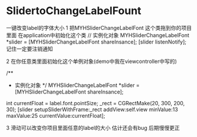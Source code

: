 # SlidertoChangeLabelFount
一键改变label的字体大小
1 把MYHSliderChangeLabelFont 这个类拖到你的项目里面
在application中初始化这个类
// 实例化对象
MYHSliderChangeLabelFont *slider = [MYHSliderChangeLabelFont shareInsance];
[slider listenNotify];
记住一定要注销通知


2 在你任意类里面初始化这个单例对象(demo中我在viewcontroller中写的)

/**
*  实例化对象
*/
MYHSliderChangeLabelFont *slider = [MYHSliderChangeLabelFont shareInsance];

int  currentFloat = label.font.pointSize;
_rect = CGRectMake(20, 300, 200, 30);
[slider setupSliderWithFrame:_rect addView:self.view minValue:13 maxValue:25 currentValue:currentFloat];




3 滑动可以改变你项目里面任意的label的大小 估计还会有bug 后期慢慢更正
